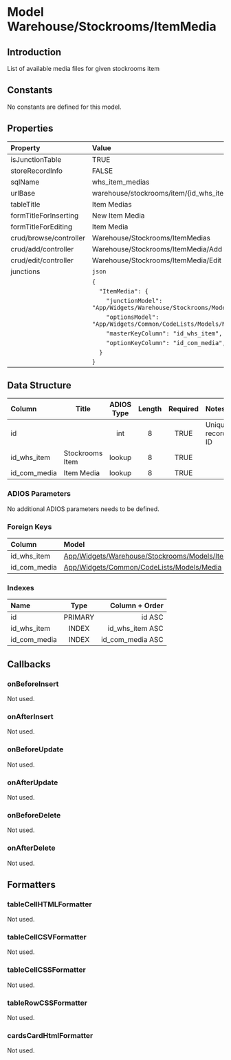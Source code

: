 # Model Warehouse/Stockrooms/ItemMedia

## Introduction

List of available media files for given stockrooms item

## Constants

No constants are defined for this model.

## Properties

| Property               | Value                                                                       |
| :--------------------- | :-------------------------------------------------------------------------- |
| isJunctionTable        | TRUE                                                                        |
| storeRecordInfo        | FALSE                                                                       |
| sqlName                | whs_item_medias                                                             |
| urlBase                | warehouse/stockrooms/item/{id_whs_item}/medias                              |
| tableTitle             | Item Medias                                                                 |
| formTitleForInserting  | New Item Media                                                              |
| formTitleForEditing    | Item Media                                                                  |
| crud/browse/controller | Warehouse/Stockrooms/ItemMedias                                             |
| crud/add/controller    | Warehouse/Stockrooms/ItemMedia/Add                                          |
| crud/edit/controller   | Warehouse/Stockrooms/ItemMedia/Edit                                         |
| junctions              | `json`                                                                      |
|                        | `{`                                                                         |
|                        | `  "ItemMedia": {`                                                          |
|                        | `    "junctionModel": "App/Widgets/Warehouse/Stockrooms/Models/ItemMedia",` |
|                        | `    "optionsModel": "App/Widgets/Common/CodeLists/Models/Media",`          |
|                        | `    "masterKeyColumn": "id_whs_item",`                                     |
|                        | `    "optionKeyColumn": "id_com_media",`                                    |
|                        | `  }`                                                                       |
|                        | `}`                                                                         |

## Data Structure

| Column             | Title               | ADIOS Type | Length | Required | Notes            |
| :----------------- | ------------------- | :--------: | :----: | :------: | :--------------- |
| id                 |                     |    int     |   8    |   TRUE   | Unique record ID |
| id_whs_item        | Stockrooms Item     |   lookup   |   8    |   TRUE   |                  |
| id_com_media       | Item Media          |   lookup   |   8    |   TRUE   |                  |

### ADIOS Parameters

No additional ADIOS parameters needs to be defined.

### Foreign Keys

| Column       | Model                                                                                  | Relation | OnUpdate | OnDelete |
| :----------- | :------------------------------------------------------------------------------------- | :------: | -------- | -------- |
| id_whs_item  | [App/Widgets/Warehouse/Stockrooms/Models/Item](./Item.md)                              |   1:N    | Cascade  | Restrict |
| id_com_media | [App/Widgets/Common/CodeLists/Models/Media](../../../Common/CodeLists/Models/Media.md) |   1:N    | Cascade  | Restrict |

### Indexes

| Name         |  Type   |   Column + Order |
| :----------- | :-----: | ---------------: |
| id           | PRIMARY |           id ASC |
| id_whs_item  |  INDEX  |  id_whs_item ASC |
| id_com_media |  INDEX  | id_com_media ASC |

## Callbacks

### onBeforeInsert

Not used.

### onAfterInsert

Not used.

### onBeforeUpdate

Not used.

### onAfterUpdate

Not used.

### onBeforeDelete

Not used.

### onAfterDelete

Not used.

## Formatters

### tableCellHTMLFormatter

Not used.

### tableCellCSVFormatter

Not used.

### tableCellCSSFormatter

Not used.

### tableRowCSSFormatter

Not used.

### cardsCardHtmlFormatter

Not used.
